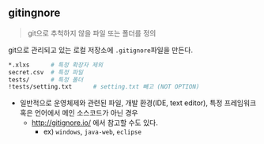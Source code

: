 ## gitingnore

> git으로 추척하지 않을 파일 또는 폴더를 정의

git으로 관리되고 있는 로컬 저장소에 `.gitignore`파일을 만든다.

```bash
*.xlxs  	# 특정 확장자 제외
secret.csv 	# 특정 파일
tests/ 		# 특정 폴더
!tests/setting.txt 		# setting.txt 빼고 (NOT OPTION)
```

* 일반적으로 운영체제와 관련된 파일, 개발 환경(IDE, text editor), 특정 프레임워크 혹은 언어에서 메인 소스코드가 아닌 경우
  * http://gitignore.io/ 에서 참고할 수도 있다.
    * ex) `windows`, `java-web`, `eclipse`


